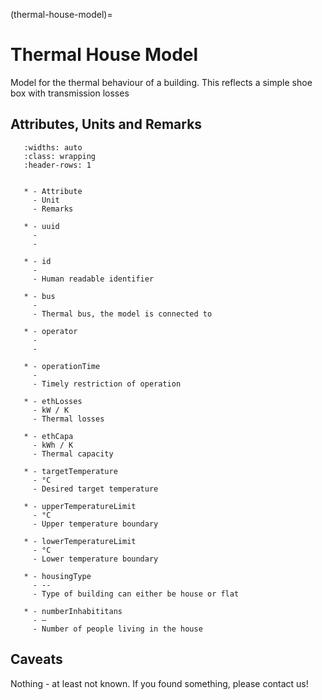 (thermal-house-model)=

# Thermal House Model

Model for the thermal behaviour of a building.
This reflects a simple shoe box with transmission losses

## Attributes, Units and Remarks

```{list-table}
   :widths: auto
   :class: wrapping
   :header-rows: 1


   * - Attribute
     - Unit
     - Remarks

   * - uuid
     -
     - 

   * - id
     -
     - Human readable identifier
     
   * - bus
     -
     - Thermal bus, the model is connected to

   * - operator
     -
     - 

   * - operationTime
     -
     - Timely restriction of operation

   * - ethLosses
     - kW / K
     - Thermal losses

   * - ethCapa
     - kWh / K
     - Thermal capacity

   * - targetTemperature
     - °C
     - Desired target temperature

   * - upperTemperatureLimit
     - °C
     - Upper temperature boundary

   * - lowerTemperatureLimit
     - °C
     - Lower temperature boundary
     
   * - housingType
     - --
     - Type of building can either be house or flat
     
   * - numberInhabititans
     - –
     - Number of people living in the house

```

## Caveats

Nothing - at least not known.
If you found something, please contact us!
